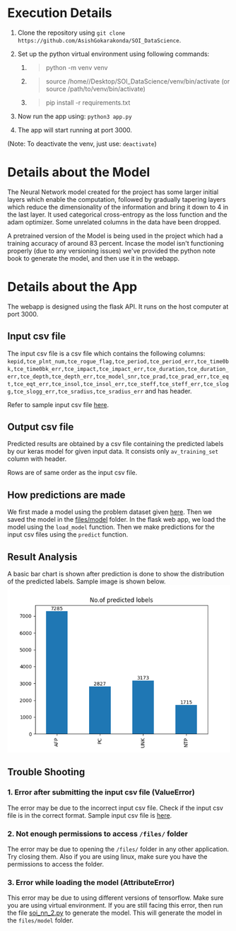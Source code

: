 # Execution Details

1. Clone the repository using `git clone https://github.com/AsishGokarakonda/SOI_DataScience`.

2. Set up the python virtual environment using following commands:
    1) > python -m venv venv
    2) > source /home/<username>/Desktop/SOI_DataScience/venv/bin/activate 
    (or source /path/to/venv/bin/activate)
    2) > pip install -r requirements.txt

3. Now run the app using: `python3 app.py`

4. The app will start running at port 3000.

(Note: To deactivate the venv, just use: `deactivate`)

# Details about the Model

The Neural Network model created for the project has some larger initial layers which enable the computation, followed by gradually tapering layers which reduce the dimensionality of the information and bring it down to 4 in the last layer. It used categorical cross-entropy as the loss function and the adam optimizer. Some unrelated columns in the data have been dropped.

A pretrained version of the Model is being used in the project which had a training accuracy of around 83 percent. Incase the model isn't functioning properly (due to any versioning issues) we've provided the python note book to generate the model, and then use it in the webapp.

# Details about the App

The webapp is designed using the flask API. It runs on the host computer at port 3000.

## Input csv file
The input csv file is a csv file which contains the following columns:
`kepid,tce_plnt_num,tce_rogue_flag,tce_period,tce_period_err,tce_time0bk,tce_time0bk_err,tce_impact,tce_impact_err,tce_duration,tce_duration_err,tce_depth,tce_depth_err,tce_model_snr,tce_prad,tce_prad_err,tce_eqt,tce_eqt_err,tce_insol,tce_insol_err,tce_steff,tce_steff_err,tce_slogg,tce_slogg_err,tce_sradius,tce_sradius_err` and has header.

Refer to sample input csv file [here](./files/problem_dataset_no_label.csv).

## Output csv file
Predicted results are obtained by a csv file containing the predicted labels by our keras model for given input data. It consists only `av_training_set` column with header.

Rows are of same order as the input csv file.

## How predictions are made
We first made a model using the problem dataset given [here](./soi_nn_2.ipynb). Then we saved the model in the [files/model](./files/model/) folder. In the flask web app,
we load the model using the `load_model` function. Then we make predictions for the input csv files using the `predict` function.

## Result Analysis
A basic bar chart is shown after prediction is done to show the distribution of the predicted labels. Sample image is shown below.
![image](files/result_sample.png)

## Trouble Shooting
### 1. Error after submitting the input csv file (ValueError)
The error may be due to the incorrect input csv file. Check if the input csv file is in the correct format. Sample input csv file is [here](./files/problem_dataset_no_label.csv).

### 2. Not enough permissions to access `/files/` folder
The error may be due to opening the `/files/` folder in any other application. Try closing them. Also if you are using linux, make sure you have the permissions to access the folder.

### 3. Error while loading the model (AttributeError)
This error may be due to using different versions of tensorflow. Make sure you are using virtual environment. If you are still facing this error, then run the file [soi_nn_2.py](./soi_nn_2.py) to generate the model. This will generate the model in the `files/model` folder.
